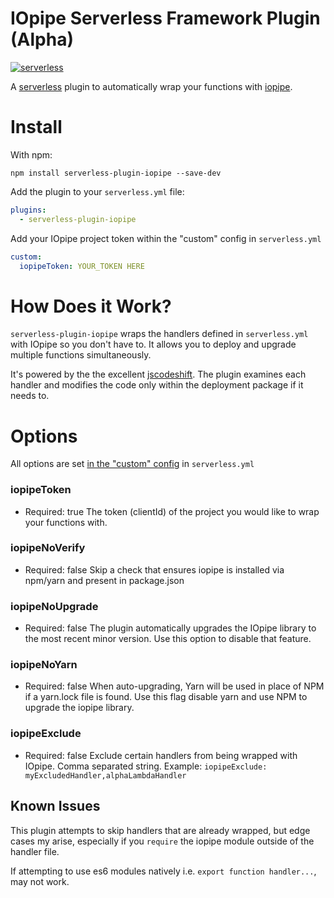 # IOpipe Serverless Framework Plugin (Alpha)

[![serverless](http://public.serverless.com/badges/v3.svg)](http://www.serverless.com)

A [serverless](http://www.serverless.com) plugin to automatically wrap your functions with [iopipe](https://iopipe.com).

# Install
With npm:
```
npm install serverless-plugin-iopipe --save-dev
```

Add the plugin to your `serverless.yml` file:
```yaml
plugins:
  - serverless-plugin-iopipe
```

Add your IOpipe project token within the "custom" config in `serverless.yml`
```yaml
custom:
  iopipeToken: YOUR_TOKEN HERE
```

# How Does it Work?
`serverless-plugin-iopipe` wraps the handlers defined in `serverless.yml` with IOpipe so you don't have to. It allows you to deploy and upgrade multiple functions simultaneously.

It's powered by the the excellent [jscodeshift](https://github.com/facebook/jscodeshift). The plugin examines each handler and modifies the code only within the deployment package if it needs to.

# Options
All options are set [in the "custom" config](https://serverless.com/framework/docs/providers/aws/guide/plugins#installing-plugins) in `serverless.yml`

### iopipeToken
- Required: true
The token (clientId) of the project you would like to wrap your functions with.

### iopipeNoVerify
- Required: false
Skip a check that ensures iopipe is installed via npm/yarn and present in package.json

### iopipeNoUpgrade
- Required: false
The plugin automatically upgrades the IOpipe library to the most recent minor version. Use this option to disable that feature.

### iopipeNoYarn
- Required: false
When auto-upgrading, Yarn will be used in place of NPM if a yarn.lock file is found. Use this flag disable yarn and use NPM to upgrade the iopipe library.

### iopipeExclude
- Required: false
Exclude certain handlers from being wrapped with IOpipe. Comma separated string.
Example: `iopipeExclude: myExcludedHandler,alphaLambdaHandler`

## Known Issues
This plugin attempts to skip handlers that are already wrapped, but edge cases my arise, especially if you `require` the iopipe module outside of the handler file.

If attempting to use es6 modules natively i.e. `export function handler...`, may not work.
